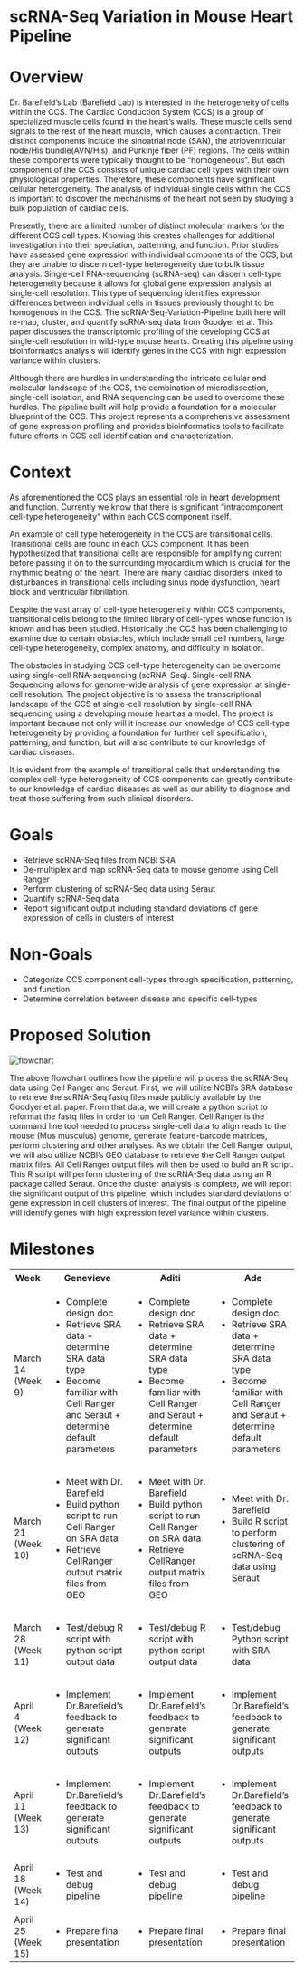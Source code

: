  # scRNA-Seq Variation in Mouse Heart Pipeline

 # Overview #

Dr. Barefield’s Lab (Barefield Lab) is interested in the heterogeneity of cells within the CCS. The Cardiac Conduction System (CCS) is a group of specialized muscle cells found in the heart’s walls. These muscle cells send signals to the rest of the heart muscle, which causes a contraction. Their distinct components include the sinoatrial node (SAN), the atrioventricular node/His bundle(AVN/His), and Purkinje fiber (PF) regions. The cells within these components were typically thought to be “homogeneous”. But each component of the CCS consists of unique cardiac cell types with their own physiological properties. Therefore, these components have significant cellular heterogeneity. The analysis of individual single cells within the CCS is important to discover the mechanisms of the heart not seen by studying a bulk population of cardiac cells.

Presently, there are a limited number of distinct molecular markers for the different CCS cell types. Knowing this creates challenges for additional investigation into their speciation, patterning, and function. Prior studies have assessed gene expression with individual components of the CCS, but they are unable to discern cell-type heterogeneity due to bulk tissue analysis. Single-cell RNA-sequencing (scRNA-seq) can discern cell-type heterogeneity because it allows for global gene expression analysis at single-cell resolution. This type of sequencing identifies expression differences between individual cells in tissues previously thought to be homogenous in the CCS. The scRNA-Seq-Variation-Pipeline built here will re-map, cluster, and quantify scRNA-seq data from Goodyer et al. This paper discusses the transcriptomic profiling of the developing CCS at single-cell resolution in wild-type mouse hearts. Creating this pipeline using bioinformatics analysis will identify genes in the CCS with high expression variance within clusters.

Although there are hurdles in understanding the intricate cellular and molecular landscape of the CCS, the combination of microdissection, single-cell isolation, and RNA sequencing can be used to overcome these hurdles. The pipeline built will help provide a foundation for a molecular blueprint of the CCS. This project represents a comprehensive assessment of gene expression profiling and provides bioinformatics tools to facilitate future efforts in CCS cell identification and characterization.

 # Context #

As aforementioned the CCS plays an essential role in heart development and function. Currently we know that there is  significant “intracomponent cell-type heterogeneity“ within each CCS component itself. 

An example of cell type heterogeneity in the CCS are transitional cells. Transitional cells are found in each CCS component. It has been hypothesized that transitional cells are responsible for amplifying current before passing it on to the surrounding myocardium which is crucial for the rhythmic beating of the heart. There are many cardiac disorders linked to disturbances in transitional cells including sinus node dysfunction, heart block and ventricular fibrillation. 

Despite the vast array of cell-type heterogeneity within CCS components, transitional cells belong to the limited library of cell-types whose function is known and has been studied. Historically the CCS has been challenging to examine due to certain obstacles, which include small cell numbers, large cell-type heterogeneity, complex anatomy, and difficulty in isolation. 

The obstacles in studying CCS cell-type heterogeneity can be overcome using  single-cell RNA-sequencing (scRNA-Seq). Single-cell RNA-Sequencing allows for genome-wide analysis of gene expression at single-cell resolution. The project objective is to assess the transcriptional landscape of the CCS at single-cell resolution by single-cell RNA-sequencing using a developing mouse heart as a model. The project is important because not only will it increase our knowledge of CCS cell-type heterogeneity by  providing a foundation for further cell specification, patterning, and function, but  will also contribute to our knowledge of cardiac diseases. 

It is evident from the example of transitional cells that understanding the complex cell-type heterogeneity of CCS components can greatly contribute to our knowledge of cardiac diseases as well as our ability to diagnose and treat those suffering from such clinical disorders. 

# Goals # 

* Retrieve scRNA-Seq files from NCBI SRA
* De-multiplex and map scRNA-Seq data to mouse genome using Cell Ranger 
* Perform clustering of scRNA-Seq data using Seraut
* Quantify scRNA-Seq data
* Report significant output including standard deviations of gene expression of cells in clusters of interest

# Non-Goals #

* Categorize CCS component cell-types through specification, patterning, and function
* Determine correlation between disease and specific cell-types

# Proposed Solution #



![flowchart](https://github.com/Genevieve-Baddoo/scRNA-Seq-Variation-Pipeline/blob/main/scRNA-Seq_Pipeline.png)


The above flowchart outlines how the pipeline will process the scRNA-Seq data using Cell Ranger and Seraut. First, we will utilize NCBI’s SRA database to retrieve the scRNA-Seq fastq files made publicly available  by the Goodyer et al. paper. From that data, we will create a python script to reformat the fastq files in order to run Cell Ranger. Cell Ranger is the command line tool needed to process single-cell data to align reads to the mouse (Mus musculus) genome, generate feature-barcode matrices, perform clustering and other analyses. As we obtain the Cell Ranger output, we will also utilize NCBI’s GEO database to retrieve the Cell Ranger output matrix files. All Cell Ranger output files will then be used to build an R script. This R script will perform clustering of the scRNA-Seq data using an R package called Seraut. Once the cluster analysis is complete, we will report the significant output of this pipeline, which includes standard deviations of gene expression in cell clusters of interest. The final output of the pipeline will identify genes with high expression level variance within clusters.


# Milestones # 
<table>
  <tbody>
    <tr>
      <th>Week</th>
      <th>Genevieve</th>
      <th>Aditi</th>
      <th>Ade</th>
    </tr>
   <tr>
     <td>March 14 </br> (Week 9)</td>
      <td>
        <ul>
         <li>Complete design doc</li>
         <li>Retrieve SRA data + determine SRA data type </li>
         <li>Become familiar with Cell Ranger and Seraut + determine default parameters</li>
        </ul>
      </td>
      <td>
        <ul>
         <li>Complete design doc</li>
         <li>Retrieve SRA data + determine SRA data type </li>
         <li>Become familiar with Cell Ranger and Seraut + determine default parameters</li>
        </ul>
      </td>
      <td>
        <ul>
         <li>Complete design doc</li>
         <li>Retrieve SRA data + determine SRA data type </li>
         <li>Become familiar with Cell Ranger and Seraut + determine default parameters</li>
        </ul>
      </td>
    </tr>
   <tr>
     <td>March 21 </br> (Week 10)</td>
      <td>
        <ul>
         <li>Meet with Dr. Barefield</li>
         <li>Build python script to run Cell Ranger on SRA data </li>
         <li>Retrieve CellRanger output matrix files from GEO</li>
        </ul>
      </td>
      <td>
        <ul>
         <li>Meet with Dr. Barefield</li>
         <li>Build python script to run Cell Ranger on SRA data </li>
         <li>Retrieve CellRanger output matrix files from GEO</li>
        </ul>      
      </td>
      <td>
        <ul>
         <li>Meet with Dr. Barefield</li>
         <li>Build R script to perform clustering of scRNA-Seq data using Seraut</li>
        </ul>
      </td>
    </tr>
    <tr>
     <td>March 28 </br> (Week 11)</td>
      <td>
        <ul>
         <li>Test/debug R script  with python script output data</li>
        </ul>
      </td>
      <td>
        <ul>
         <li>Test/debug R script  with python script output data</li>
        </ul>
      </td>
      <td>
        <ul>
         <li>Test/debug  Python script with SRA data</li>
        </ul>
      </td>
    </tr>
    <tr>
     <td>April 4 </br> (Week 12)</td>
      <td>
        <ul>
         <li>Implement Dr.Barefield’s feedback to generate significant outputs </li>
        </ul>
      </td>
      <td>
        <ul>
         <li>Implement Dr.Barefield’s feedback to generate significant outputs </li>
        </ul>
      </td>
      <td>
        <ul>
         <li>Implement Dr.Barefield’s feedback to generate significant outputs </li>
        </ul>
      </td>
    </tr>
    <tr>
     <td>April 11 </br> (Week 13)</td>
      <td>
        <ul>
         <li>Implement Dr.Barefield’s feedback to generate significant outputs </li>
        </ul>
      </td>
      <td>
        <ul>
         <li>Implement Dr.Barefield’s feedback to generate significant outputs </li>
        </ul>
      </td>
      <td>
        <ul>
         <li>Implement Dr.Barefield’s feedback to generate significant outputs </li>
        </ul>
      </td>
    </tr>
    <tr>
     <td>April 18 </br> (Week 14)</td>
      <td>
        <ul>
         <li>Test and debug pipeline </li>
        </ul>
      </td>
      <td>
        <ul>
         <li>Test and debug pipeline </li>
        </ul>
      </td>
      <td>
        <ul>
         <li>Test and debug pipeline </li>
        </ul>
      </td>
    </tr>
    <tr>
     <td>April 25 </br> (Week 15)</td>
      <td>
        <ul>
         <li>Prepare final presentation </li>
        </ul>
      </td>
      <td>
        <ul>
         <li>Prepare final presentation </li>
        </ul>
      </td>
      <td>
        <ul>
         <li>Prepare final presentation </li>
        </ul>
      </td>
    </tr>
  </tbody>
</table>



